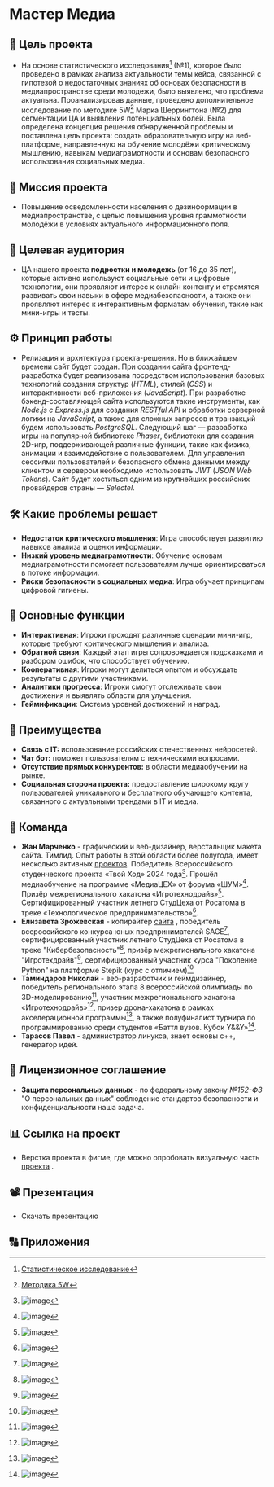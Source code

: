 # Мастер Медиа 
## 🎯 Цель проекта 
  - На основе статистического исследования[^-1] (№1), которое было проведено в рамках анализа актуальности темы  кейса, связанной с гипотезой о недостаточных знаниях об основах безопасности в медиапространстве среди молодежи, было выявлено, что проблема актуальна. Проанализировав данные, проведено дополнительное исследование по методике 5W[^0] Марка Шеррингтона (№2) для сегментации ЦА и выявления потенциальных болей. Была определена концепция решения обнаруженной проблемы и поставлена цель проекта: создать образовательную игру на веб-платформе, направленную на обучение молодёжи критическому мышлению, навыкам медиаграмотности и основам безопасного использования социальных медиа.
## 💎 Миссия проекта
  - Повышение осведомленности населения о дезинформации в медиапространстве, с целью повышения уровня граммотности молодёжи в условиях актуального информационного поля.
## 👥 Целевая аудитория
  - ЦА нашего проекта **подростки и молодежь** (от 16 до 35 лет), которые активно используют социальные сети и цифровые технологии, они проявляют интерес к онлайн контенту и стремятся развивать свои навыки в сфере медиабезопасности, а также они проявляют интерес к интерактивным форматам обучения, такие как мини-игры и тесты.
## ⚙️ Принцип работы
  - Релизация и архитектура проекта-решения. Но в ближайшем времени сайт будет создан. При создании сайта фронтенд-разработка будет реализована посредством использования базовых технологий создания структур (*HTML*), стилей (*CSS*) и интерактивности веб-приложения (*JavaScript*). При разработке бэкенд-составляющей сайта используются такие инструменты, как *Node.js с Express.js* для создания *RESTful API* и обработки серверной логики на *JavaScript*, а также для сложных запросов и транзакций будем использовать *PostgreSQL*. Следующий шаг — разработка игры на популярной библиотеке *Phaser*, библиотеки для создания 2D-игр, поддерживающей различные функции, такие как физика, анимации и взаимодействие с пользователем. Для управления сессиями пользователей и безопасного обмена данными между клиентом и сервером необходимо использовать *JWT* (*JSON Web Tokens*). Сайт будет хоститься одним из крупнейших российских провайдеров страны — *Selectel*.
## 🛠️ Какие проблемы решает
  - **Недостаток критического мышления**: Игра способствует развитию навыков анализа и оценки информации.
  - **Низкий уровень медиаграмотности**: Обучение основам медиаграмотности помогает пользователям лучше ориентироваться в потоке информации.
  - **Риски безопасности в социальных медиа**: Игра обучает принципам цифровой гигиены.
## 🚀 Основные функции
- **Интерактивная**: Игроки проходят различные сценарии мини-игр, которые требуют критического мышления и анализа.
- **Обратной связи**: Каждый этап игры сопровождается подсказками и разбором ошибок, что способствует обучению.
- **Кооперативная**: Игроки могут делиться опытом и обсуждать результаты с другими участниками.
- **Аналитики прогресса**: Игроки смогут отслеживать свои достижения и выявлять области для улучшения.
- **Геймификации**: Система уровней достижений и наград.
## 🥇 Преимущества
- **Связь с IT:** использование российских отечественных нейросетей.
- **Чат бот:** поможет пользователям с техническими вопросами.
- **Отсутствие прямых конкурентов:** в области медиаобучении на рынке.
- **Социальная сторона проекта:** предоставление широкому кругу пользователей уникального и бесплатного обучающего контента, связанного с актуальными трендами в IT и медиа.
## 🤝 Команда
- **Жан Марченко** - графический и веб-дизайнер, верстальщик макета сайта. Тимлид. Опыт работы в этой области более полугода, имеет несколько активных [проектов](https://www.behance.net/jeanmarchenko). Победитель Всероссийского студенческого проекта «Твой Ход» 2024 года[^1]. Прошёл медиаобучение на программе «МедиаЦЕХ» от форума «ШУМ»[^2]. Призёр межрегионального хакатона «Игротехнодрайв»[^3]. Сертифицированный участник летнего СтудЦеха от Росатома в треке «Технологическое предпринимательство»[^4].
- **Елизавета Зрожевская** - копирайтер [сайта](http://xn--90anlkcgd.xn--p1ai/catalog/pochvoobrabatyvayuschaya-tehnika/) , победитель всероссийского конкурса юных предпринимателей SAGE[^5], сертифицированный участник летнего СтудЦеха от Росатома в треке "Кибербезопасность"[^6], призёр межрегионального хакатона "Игротехдрайв"[^7], сертифицированный участник курса "Поколение Python" на платформе Stepik (курс с отличием)[^8]
- **Таминдаров Николай** - веб-разработчик и геймдизайнер, победитель регионального этапа 8 всероссийской олимпиады по 3D-моделированию[^9], участник межрегионального хакатона «Игротехнодрайв»[^10], призер дрона-хакатона в рамках акселерационной программы[^11], а также полуфиналист турнира по программированию среди студентов «Баттл вузов. Кубок Y&&Y»[^12].
- **Тарасов Павел** - администратор линукса, знает основы с++, генератор идей.

## 📝 Лицензионное соглашение
- **Защита персональных данных** - по федеральному закону *№152-ФЗ* "О персональных данных" соблюдение стандартов безопасности и конфиденциальности наша задача.
## 📊 Ссылка на проект
- Верстка проекта в фигме, где можно опробовать визуальную часть [проекта](https://www.figma.com/design/3Lm0sYtVSR72gadQ7Nzc61/%D0%9F%D1%80%D0%BE%D0%B5%D0%BA%D1%82-%C2%AB%D0%9C%D0%B0%D1%81%D1%82%D0%B5%D1%80-%D0%9C%D0%B5%D0%B4%D0%B8%D0%B0%C2%BB?node-id=0-1&node-type=canvas&t=3qexDHzPMMlwAW68-0) .
## 📽️ Презентация
- Скачать презентацию 
## 🔠 Приложения
[^-1]: [Статистическое исследование](https://github.com/user-attachments/files/17271069/_._._._._.docx)

[^0]: [Методика 5W](https://github.com/user-attachments/files/17271020/2_.docx)

[^1]: ![image](https://github.com/user-attachments/assets/119edebb-0203-424f-adb5-471f63f57a0a)
[^2]: ![image](https://github.com/user-attachments/assets/ba364c5a-5d00-41ad-a578-4aacac472f84)
[^3]: ![image](https://github.com/user-attachments/assets/8b8f2ae2-9090-4d57-b843-9fac04011582)
[^4]: ![image](https://github.com/user-attachments/assets/34c8b223-40dd-4cdc-8484-42849081f616)

[^5]: ![image](https://github.com/user-attachments/assets/c42529b9-389f-4275-8fec-df60e23597dc)
[^6]: ![image](https://github.com/user-attachments/assets/9a3b649f-4ea9-422f-abf2-cf57c02bcc6b)
[^7]: ![image](https://github.com/user-attachments/assets/568b196f-8b1f-4cc2-a497-717d67895063)
[^8]: ![image](https://github.com/user-attachments/assets/57dc17c2-1354-4319-be76-1f1f100a8a17)

[^9]: ![image](https://github.com/user-attachments/assets/a0e237d0-b61d-4a10-baa7-7f627bf9cd4d)
[^10]: ![image](https://github.com/user-attachments/assets/ba2571c7-fb37-4bcc-8a8f-8f6e4e47b0ac)
[^11]: ![image](https://github.com/user-attachments/assets/e5f04025-36d3-46b6-b5f5-b0c9e987411b)
[^12]: ![image](https://github.com/user-attachments/assets/548135b6-ca51-4bba-b22d-dd799ce1e3e3)




